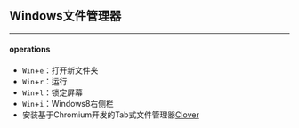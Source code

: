 ## Windows文件管理器
----------------------

#### operations
* `Win`+`e`：打开新文件夹
* `Win`+`r`：运行
* `Win`+`l`：锁定屏幕
* `Win`+`i`：Windows8右侧栏
* 安装基于Chromium开发的Tab式文件管理器[Clover](http://cn.ejie.me/)
